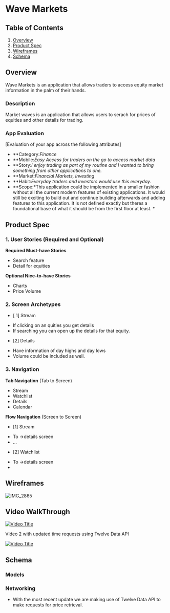 #  Wave Markets 

## Table of Contents

1. [Overview](#Overview) 
2. [Product Spec](#Product-Spec)
3. [Wireframes](#Wireframes)
4. [Schema](#Schema)

## Overview
Wave Markets is an application that allows traders to access equity market information in the palm of their hands.
### Description

Market waves is an application that allows users to serach for prices of equities and other details for trading. 

### App Evaluation

[Evaluation of your app across the following attributes]
- **Category:*Finance*
- **Mobile:*Easy Access for traders on the go to access market data*
- **Story:*I enjoy trading as part of my routine and I wanted to bring something from other applications to one.*
- **Market:*Financial Markets, Investing*
- **Habit:*Everyday traders and investors would use this everyday.*
- **Scope:*This application could be implemented in a smaller fashion without all the current modern features of existing applications.
 It would still be exciting to build out and continue building afterwards and adding features to this application. 
 It is not defined exactly but theres a foundational base of what it should be from the first floor at least. *

## Product Spec

### 1. User Stories (Required and Optional)

**Required Must-have Stories**

* Search feature 
* Detail for equities

**Optional Nice-to-have Stories**

* Charts 
* Price Volume 

### 2. Screen Archetypes

- [ 1] Stream
* If clicking on an quities you get details 
* If searching you can open up the details for that equity.
- [2] Details
* Have information of day highs and day lows
* Volume could be included as well. 

### 3. Navigation

**Tab Navigation** (Tab to Screen)

* Stream
* Watchlist
* Details
* Calendar

**Flow Navigation** (Screen to Screen)

- [1] Stream
* To ->details screen
* ...
- [2] Watchlist
* To  ->details screen
* 

## Wireframes


![IMG_2865](https://github.com/user-attachments/assets/affead88-a20f-4a74-8de6-09b27e7cc3b4)



## Video WalkThrough 
[![Video Title](https://img.youtube.com/vi/8jE1te0VdEY/0.jpg)](https://www.youtube.com/shorts/8jE1te0VdEY?si=Uz7hKVUPmudMY3dF)

Video 2 with updated time requests using Twelve Data API 

[![Video Title](https://img.youtube.com/vi/M6_i0kJMV9k/0.jpg)](https://www.youtube.com/shorts/M6_i0kJMV9k?si=Uz7hKVUPmudMY3dF)


## Schema 



### Models



### Networking

- With the most recent update we are making use of Twelve Data API to make requests for price retrieval.
